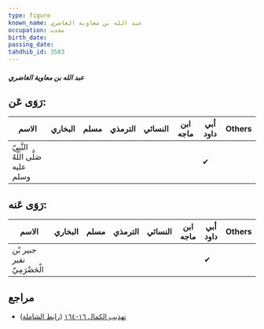 ```yaml
---
type: figure
known_name: عبد الله بن معاوية الغاضري
occupation: محدث
birth_date:
passing_date:
tahdhib_id: 3583
---
```

##### عبد الله بن معاوية الغاضري

## رَوَى عَن:
| الاسم                              | البخاري | مسلم | الترمذي | النسائي | ابن ماجه | أبي داود | Others |
| ---------------------------------- | ------- | ---- | ------- | ------- | -------- | -------- | ------ |
| النَّبِيّ صَلَّى اللَّهُ عليه وسلم |         |      |         |         |          | ✔        |        |
## رَوَى عَنه:
| الاسم                       | البخاري | مسلم | الترمذي | النسائي | ابن ماجه | أبي داود | Others |
| --------------------------- | ------- | ---- | ------- | ------- | -------- | -------- | ------ |
| جبير بْن نفير الْحَضْرَمِيّ |         |      |         |         |          | ✔        |        |
## مراجع
- [تهذيب الكمال ١٦-١٦٤](obsidian://open?vault=Tahdhib-al-Kamal&file=Figures/٣٥٨٣-عبد%20الله%20بن%20معاوية%20الغاضري) ([رابط الشاملة](https://shamela.ws/book/3722/8157))